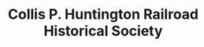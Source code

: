 ---
layout: repo
title: "Collis P. Huntington Railroad Historical Society"
id: 3716
permalink: repos/3716/
---